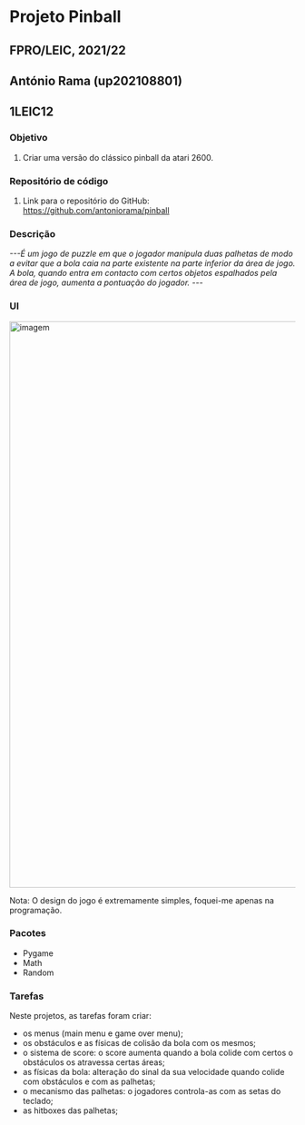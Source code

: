 # Projeto Pinball
## FPRO/LEIC, 2021/22
## António Rama (up202108801)
## 1LEIC12

### Objetivo

1. Criar uma versão do clássico pinball da atari 2600.

### Repositório de código

1) Link para o repositório do GitHub: https://github.com/antoniorama/pinball

### Descrição

*---É um jogo de puzzle em que o jogador manipula duas palhetas de modo a evitar que a bola caia
na parte existente na parte inferior da área de jogo. A bola, quando entra em contacto com certos 
objetos espalhados pela área de jogo, aumenta a pontuação do jogador. ---*

### UI

<img width="998" alt="imagem" src="https://user-images.githubusercontent.com/96125703/150325544-17e8871d-644e-4719-a881-420c2dd50d71.png">

Nota: O design do jogo é extremamente simples, foquei-me apenas na programação.

### Pacotes

- Pygame
- Math
- Random

### Tarefas

Neste projetos, as tarefas foram criar:
- os menus (main menu e game over menu);
- os obstáculos e as físicas de colisão da bola com os mesmos;
- o sistema de score: o score aumenta quando a bola colide com certos o obstáculos os atravessa certas áreas;
- as físicas da bola: alteração do sinal da sua velocidade quando colide com obstáculos e com as palhetas;
- o mecanismo das palhetas: o jogadores controla-as com as setas do teclado;
- as hitboxes das palhetas;
